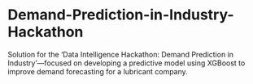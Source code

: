 # Demand-Prediction-in-Industry-Hackathon
Solution for the ‘Data Intelligence Hackathon: Demand Prediction in Industry’—focused on developing a predictive model using XGBoost to improve demand forecasting for a lubricant company.
